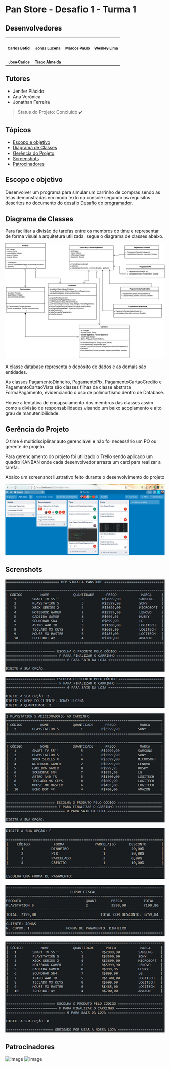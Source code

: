 # Pan Store - Desafio 1 - Turma 1




## Desenvolvedores

<table>
  <tr>
    <td align="center"><a href="https://github.com/carlosbetiol"><img style="border-radius: 50%;" src="https://avatars.githubusercontent.com/carlosbetiol" width="100px;" alt=""/><br /><sub><b>Carlos Betiol</b></sub></a><br /><a href="https://github.com/carlosbetiol" title="Carlos Betiol"></a></td>
    <td align="center"><a href="https://github.com/jonaslucenafilho"><img style="border-radius: 50%;" src="https://avatars.githubusercontent.com/jonaslucenafilho" width="100px;" alt=""/><br /><sub><b>Jonas Lucena</b></sub></a><br /><a href="https://github.com/jonaslucenafilho" title="Jonas Lucena"></a></td>
    <td align="center"><a href="https://github.com/hellomp"><img style="border-radius: 50%;" src="https://avatars.githubusercontent.com/hellomp" width="100px;" alt=""/><br /><sub><b>Marcos Paulo</b></sub></a><br /><a href="https://github.com/hellomp" title="Marcos Paulo"></a></td>
    <td align="center"><a href="https://github.com/WCL79"><img style="border-radius: 50%;" src="https://avatars.githubusercontent.com/WCL79" width="100px;" alt=""/><br /><sub><b>Weslley Lima</b></sub></a><br /><a href="https://github.com/WCL79" title="Weslley Lima"></a></td>
  </tr>
  <tr>
    <td align="center"><a href="https://github.com/zecarlos558"><img style="border-radius: 50%;" src="https://avatars.githubusercontent.com/zecarlos558" width="100px;" alt=""/><br /><sub><b>José Carlos</b></sub></a><br /><a href="https://github.com/zecarlos558" title="José Carlos"></a></td>
    <td align="center"><a href="https://github.com/tiagodalmeida87"><img style="border-radius: 50%;" src="https://avatars.githubusercontent.com/tiagodalmeida87" width="100px;" alt=""/><br /><sub><b>Tiago Almeida</b></sub></a><br /><a href="https://github.com/tiagodalmeida87" title="Tiago Almeida"></a></td>
    <td align="center"></td>
    <td align="center"></td>
  </tr>
</table>



## Tutores

- Jenifer Plácido
- Ana Verônica
- Jonathan Ferreira



> Status do Projeto: Concluido :heavy_check_mark:



## Tópicos

* [Escopo e objetivo](#Escopo-e-objetivo)
* [Diagrama de Classes](#Diagrama-de-Classes)
* [Gerência do Projeto](#Gerência-do-Projeto)
* [Screenshots](#Screenshots)
* [Patrocinadores](#Patrocinadores)



## Escopo e objetivo

Desenvolver um programa para simular um carrinho de compras sendo as telas demonstradas em modo texto na console segundo os requisitos descritos no documento do desafio [Desafio do programador](19_10_Desafio_do_programador.pdf).



## Diagrama de Classes

Para facilitar a divisão de tarefas entre os membros do time e representar de forma visual a arquitetura utilizada, segue o diagrama de classes abaixo.

![](Desafio1.jpg)



A classe database representa o depósito de dados e as demais são entidades.

As classes PagamentoDinheiro, PagamentoPix, PagamentoCartaoCredito e PagamentoCartaoVista são classes filhas da classe abstrata FormaPagamento, evidenciando o uso de polimorfismo dentro de Database.

Houve a tentativa de encapsulamento dos membros das classes assim como a divisão de responsabilidades visando um baixo acoplamento e alto grau de manutenibilidade. 



## Gerência do Projeto

O time é multidisciplinar auto gerenciável e não foi necessário um PO ou gerente de projeto.

Para gerenciamento do projeto foi utilizado o Trello sendo aplicado um quadro KANBAN onde cada desenvolvedor arrasta um card para realizar a tarefa. 

Abaixo um screenshot ilustrativo feito durante o desenvolvimento do projeto

![](trello-screenshot.jpg)



## Screnshots

![](tela1.jpg)

![](tela2.jpg)

![](tela3.jpg)

![](tela4.jpg)

![](tela5.jpg)

![](tela6.jpg)



## Patrocinadores





![image](https://user-images.githubusercontent.com/92064386/138007156-3ae6e393-a770-4bf7-85cb-9f9d390fb118.png)
![image](https://user-images.githubusercontent.com/92064386/138007193-47cac947-928e-4909-a299-0ae99b35eed9.png)

# 
